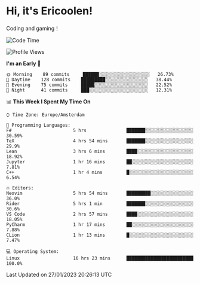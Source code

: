 # Hi, it's Ericoolen!
Coding and gaming！

<!--START_SECTION:waka-->
![Code Time](http://img.shields.io/badge/Code%20Time-649%20hrs%2037%20mins-blue)

![Profile Views](http://img.shields.io/badge/Profile%20Views-5-blue)

**I'm an Early 🐤** 

```text
🌞 Morning    89 commits     ██████░░░░░░░░░░░░░░░░░░░   26.73% 
🌆 Daytime    128 commits    █████████░░░░░░░░░░░░░░░░   38.44% 
🌃 Evening    75 commits     █████░░░░░░░░░░░░░░░░░░░░   22.52% 
🌙 Night      41 commits     ███░░░░░░░░░░░░░░░░░░░░░░   12.31%

```


📊 **This Week I Spent My Time On** 

```text
⌚︎ Time Zone: Europe/Amsterdam

💬 Programming Languages: 
F#                       5 hrs               ███████░░░░░░░░░░░░░░░░░░   30.59% 
TeX                      4 hrs 54 mins       ███████░░░░░░░░░░░░░░░░░░   29.9% 
Lean                     3 hrs 6 mins        ████░░░░░░░░░░░░░░░░░░░░░   18.92% 
Jupyter                  1 hr 16 mins        ██░░░░░░░░░░░░░░░░░░░░░░░   7.81% 
C++                      1 hr 4 mins         █░░░░░░░░░░░░░░░░░░░░░░░░   6.54%

🔥 Editors: 
Neovim                   5 hrs 54 mins       █████████░░░░░░░░░░░░░░░░   36.0% 
Rider                    5 hrs 1 min         ███████░░░░░░░░░░░░░░░░░░   30.6% 
VS Code                  2 hrs 57 mins       ████░░░░░░░░░░░░░░░░░░░░░   18.05% 
PyCharm                  1 hr 17 mins        ██░░░░░░░░░░░░░░░░░░░░░░░   7.88% 
CLion                    1 hr 13 mins        █░░░░░░░░░░░░░░░░░░░░░░░░   7.47%

💻 Operating System: 
Linux                    16 hrs 23 mins      █████████████████████████   100.0%

```


 Last Updated on 27/01/2023 20:26:13 UTC
<!--END_SECTION:waka-->

